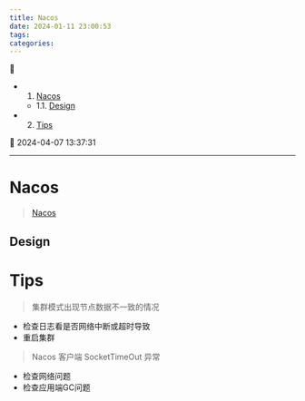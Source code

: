 ```yaml
---
title: Nacos
date: 2024-01-11 23:00:53
tags: 
categories: 
---
```


💠

- 1. [Nacos](#nacos)
    - 1.1. [Design](#design)
- 2. [Tips](#tips)

💠 2024-04-07 13:37:31
****************************************
# Nacos
> [Nacos](https://nacos.io/en-us/)

## Design

# Tips
> 集群模式出现节点数据不一致的情况
- 检查日志看是否网络中断或超时导致
- 重启集群

> Nacos 客户端 SocketTimeOut 异常
- 检查网络问题
- 检查应用端GC问题
